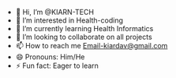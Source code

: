 - 👋 Hi, I’m @KIARN-TECH
- 👀 I’m interested in Health-coding
- 🌱 I’m currently learning Health Informatics
- 💞️ I’m looking to collaborate on all projects
- 📫 How to reach me Email-kiardav@gmail.com
- 😄 Pronouns: Him/He
- ⚡ Fun fact: Eager to learn

<!---
KIARN-TECH/KIARN-TECH is a ✨ special ✨ repository because its `README.md` (this file) appears on your GitHub profile.
You can click the Preview link to take a look at your changes.
--->
